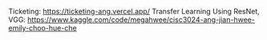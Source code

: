 Ticketing: https://ticketing-ang.vercel.app/
Transfer Learning Using ResNet, VGG: https://www.kaggle.com/code/megahwee/cisc3024-ang-jian-hwee-emily-choo-hue-che
